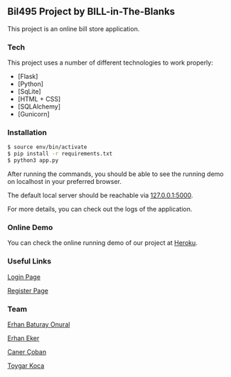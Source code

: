 ## Bil495 Project by **BILL-in-The-Blanks**

This project is an online bill store application. 

### Tech
This project uses a number of different technologies to work properly:

* [Flask]
* [Python]
* [SqLite]
* [HTML + CSS]
* [SQLAlchemy]
* [Gunicorn]

### Installation

```sh
$ source env/bin/activate
$ pip install -r requirements.txt
$ python3 app.py
```
After running the commands, you should be able to see the running demo on localhost in your preferred browser.

The default local server should be reachable via [127.0.0.1:5000](http://127.0.0.1:5000/login).

For more details, you can check out the logs of the application.

### Online Demo

You can check the online running demo of our project at [Heroku](https://bill-in-the-blanks.herokuapp.com/login).

### Useful Links

[Login Page](https://bill-in-the-blanks.herokuapp.com/login)

[Register Page](https://bill-in-the-blanks.herokuapp.com/signupform)


### Team

[Erhan Baturay Onural](https://github.com/BaturayOnural)

[Erhan Eker](https://github.com/erhanekerr)

[Caner Çoban](https://github.com/ccoban)

[Toygar Koca](https://github.com/ttoygarkoca)

